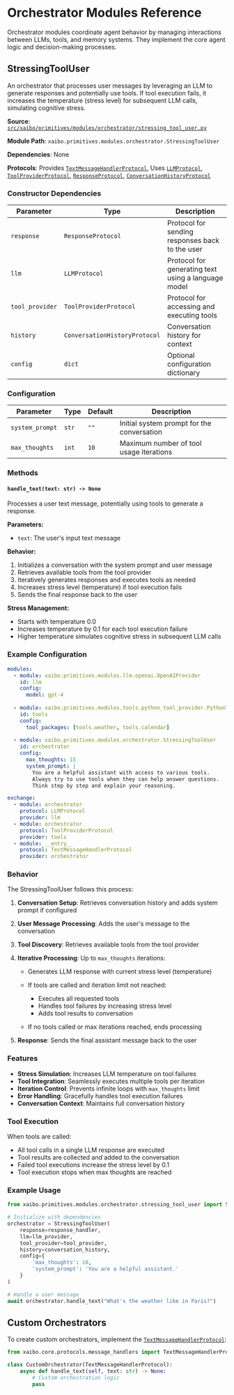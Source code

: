# Orchestrator Modules Reference

Orchestrator modules coordinate agent behavior by managing interactions between LLMs, tools, and memory systems. They implement the core agent logic and decision-making processes.

## StressingToolUser

An orchestrator that processes user messages by leveraging an LLM to generate responses and potentially use tools. If tool execution fails, it increases the temperature (stress level) for subsequent LLM calls, simulating cognitive stress.

**Source**: [`src/xaibo/primitives/modules/orchestrator/stressing_tool_user.py`](https://github.com/xpressai/xaibo/blob/main/src/xaibo/primitives/modules/orchestrator/stressing_tool_user.py)

**Module Path**: `xaibo.primitives.modules.orchestrator.StressingToolUser`

**Dependencies**: None

**Protocols**: Provides [`TextMessageHandlerProtocol`](https://github.com/XpressAI/xaibo/blob/main/src/xaibo/core/protocols/message_handlers.py), Uses [`LLMProtocol`](../protocols/llm.md), [`ToolProviderProtocol`](../protocols/tools.md), [`ResponseProtocol`](../protocols/response.md), [`ConversationHistoryProtocol`](https://github.com/XpressAI/xaibo/blob/main/src/xaibo/core/protocols/conversation.py)

### Constructor Dependencies

| Parameter | Type | Description |
|-----------|------|-------------|
| `response` | `ResponseProtocol` | Protocol for sending responses back to the user |
| `llm` | `LLMProtocol` | Protocol for generating text using a language model |
| `tool_provider` | `ToolProviderProtocol` | Protocol for accessing and executing tools |
| `history` | `ConversationHistoryProtocol` | Conversation history for context |
| `config` | `dict` | Optional configuration dictionary |

### Configuration

| Parameter | Type | Default | Description |
|-----------|------|---------|-------------|
| `system_prompt` | `str` | `""` | Initial system prompt for the conversation |
| `max_thoughts` | `int` | `10` | Maximum number of tool usage iterations |

### Methods

#### `handle_text(text: str) -> None`

Processes a user text message, potentially using tools to generate a response.

**Parameters:**

- `text`: The user's input text message

**Behavior:**

1. Initializes a conversation with the system prompt and user message
2. Retrieves available tools from the tool provider
3. Iteratively generates responses and executes tools as needed
4. Increases stress level (temperature) if tool execution fails
5. Sends the final response back to the user

**Stress Management:**

- Starts with temperature 0.0
- Increases temperature by 0.1 for each tool execution failure
- Higher temperature simulates cognitive stress in subsequent LLM calls

### Example Configuration

```yaml
modules:
  - module: xaibo.primitives.modules.llm.openai.OpenAIProvider
    id: llm
    config:
      model: gpt-4
  
  - module: xaibo.primitives.modules.tools.python_tool_provider.PythonToolProvider
    id: tools
    config:
      tool_packages: [tools.weather, tools.calendar]
  
  - module: xaibo.primitives.modules.orchestrator.StressingToolUser
    id: orchestrator
    config:
      max_thoughts: 15
      system_prompt: |
        You are a helpful assistant with access to various tools.
        Always try to use tools when they can help answer questions.
        Think step by step and explain your reasoning.

exchange:
  - module: orchestrator
    protocol: LLMProtocol
    provider: llm
  - module: orchestrator
    protocol: ToolProviderProtocol
    provider: tools
  - module: __entry__
    protocol: TextMessageHandlerProtocol
    provider: orchestrator
```

### Behavior

The StressingToolUser follows this process:

1. **Conversation Setup**: Retrieves conversation history and adds system prompt if configured
2. **User Message Processing**: Adds the user's message to the conversation
3. **Tool Discovery**: Retrieves available tools from the tool provider
4. **Iterative Processing**: Up to `max_thoughts` iterations:

     * Generates LLM response with current stress level (temperature)
     * If tools are called and iteration limit not reached:

         - Executes all requested tools
         - Handles tool failures by increasing stress level
         - Adds tool results to conversation

     * If no tools called or max iterations reached, ends processing

5. **Response**: Sends the final assistant message back to the user

### Features

- **Stress Simulation**: Increases LLM temperature on tool failures
- **Tool Integration**: Seamlessly executes multiple tools per iteration
- **Iteration Control**: Prevents infinite loops with `max_thoughts` limit
- **Error Handling**: Gracefully handles tool execution failures
- **Conversation Context**: Maintains full conversation history

### Tool Execution

When tools are called:

- All tool calls in a single LLM response are executed
- Tool results are collected and added to the conversation
- Failed tool executions increase the stress level by 0.1
- Tool execution stops when max thoughts are reached

### Example Usage

```python
from xaibo.primitives.modules.orchestrator.stressing_tool_user import StressingToolUser

# Initialize with dependencies
orchestrator = StressingToolUser(
    response=response_handler,
    llm=llm_provider,
    tool_provider=tool_provider,
    history=conversation_history,
    config={
        'max_thoughts': 10,
        'system_prompt': 'You are a helpful assistant.'
    }
)

# Handle a user message
await orchestrator.handle_text("What's the weather like in Paris?")
```

## Custom Orchestrators

To create custom orchestrators, implement the [`TextMessageHandlerProtocol`](https://github.com/XpressAI/xaibo/blob/main/src/xaibo/core/protocols/message_handlers.py):

```python
from xaibo.core.protocols.message_handlers import TextMessageHandlerProtocol

class CustomOrchestrator(TextMessageHandlerProtocol):
    async def handle_text(self, text: str) -> None:
        # Custom orchestration logic
        pass
```